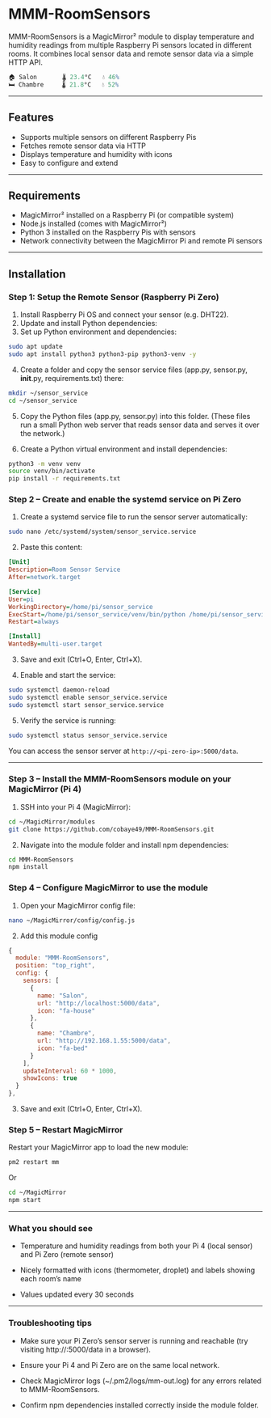 # MMM-RoomSensors

MMM-RoomSensors is a MagicMirror² module to display temperature and humidity readings from multiple Raspberry Pi sensors located in different rooms. It combines local sensor data and remote sensor data via a simple HTTP API.


```mathematica
🏠 Salon       🌡️ 23.4°C   💧 46%
🛏️ Chambre     🌡️ 21.8°C   💧 52%


```


---

## Features

- Supports multiple sensors on different Raspberry Pis
- Fetches remote sensor data via HTTP
- Displays temperature and humidity with icons
- Easy to configure and extend

---

## Requirements

- MagicMirror² installed on a Raspberry Pi (or compatible system)
- Node.js installed (comes with MagicMirror²)
- Python 3 installed on the Raspberry Pis with sensors
- Network connectivity between the MagicMirror Pi and remote Pi sensors

---

## Installation

### Step 1: Setup the Remote Sensor (Raspberry Pi Zero)

1. Install Raspberry Pi OS and connect your sensor (e.g. DHT22).  
2. Update and install Python dependencies:
3. Set up Python environment and dependencies:
   
```bash
sudo apt update
sudo apt install python3 python3-pip python3-venv -y
```

4. Create a folder and copy the sensor service files (app.py, sensor.py, __init__.py, requirements.txt) there:

```bash
mkdir ~/sensor_service
cd ~/sensor_service
```

5. Copy the Python files (app.py, sensor.py) into this folder.
(These files run a small Python web server that reads sensor data and serves it over the network.)

6. Create a Python virtual environment and install dependencies:

```bash
python3 -m venv venv
source venv/bin/activate
pip install -r requirements.txt
```

### Step 2 – Create and enable the systemd service on Pi Zero

1. Create a systemd service file to run the sensor server automatically:

```bash
sudo nano /etc/systemd/system/sensor_service.service
```

2. Paste this content:

```ini
[Unit]
Description=Room Sensor Service
After=network.target

[Service]
User=pi
WorkingDirectory=/home/pi/sensor_service
ExecStart=/home/pi/sensor_service/venv/bin/python /home/pi/sensor_service/app.py
Restart=always

[Install]
WantedBy=multi-user.target
```

3. Save and exit (Ctrl+O, Enter, Ctrl+X).

4. Enable and start the service:

```bash
sudo systemctl daemon-reload
sudo systemctl enable sensor_service.service
sudo systemctl start sensor_service.service
```

5. Verify the service is running:

```bash
sudo systemctl status sensor_service.service
```
You can access the sensor server at ```http://<pi-zero-ip>:5000/data```.

---

### Step 3 – Install the MMM-RoomSensors module on your MagicMirror (Pi 4)

1. SSH into your Pi 4 (MagicMirror):

```bash
cd ~/MagicMirror/modules
git clone https://github.com/cobaye49/MMM-RoomSensors.git
```

2. Navigate into the module folder and install npm dependencies:

```bash
cd MMM-RoomSensors
npm install
```

### Step 4 – Configure MagicMirror to use the module

1. Open your MagicMirror config file:

```bash
nano ~/MagicMirror/config/config.js
```

2. Add this module config

```js
{
  module: "MMM-RoomSensors",
  position: "top_right",
  config: {
    sensors: [
      {
        name: "Salon",
        url: "http://localhost:5000/data",
        icon: "fa-house"
      },
      {
        name: "Chambre",
        url: "http://192.168.1.55:5000/data",
        icon: "fa-bed"
      }
    ],
    updateInterval: 60 * 1000,
    showIcons: true
  }
},
```

3. Save and exit (Ctrl+O, Enter, Ctrl+X).

### Step 5 – Restart MagicMirror

Restart your MagicMirror app to load the new module:

```bash
pm2 restart mm
```

Or

```bash
cd ~/MagicMirror
npm start
```

---

### What you should see

- Temperature and humidity readings from both your Pi 4 (local sensor) and Pi Zero (remote sensor)
  
- Nicely formatted with icons (thermometer, droplet) and labels showing each room’s name
  
- Values updated every 30 seconds
  
---

### Troubleshooting tips

- Make sure your Pi Zero’s sensor server is running and reachable (try visiting http://<pi-zero-ip>:5000/data in a browser).

- Ensure your Pi 4 and Pi Zero are on the same local network.

- Check MagicMirror logs (~/.pm2/logs/mm-out.log) for any errors related to MMM-RoomSensors.

- Confirm npm dependencies installed correctly inside the module folder.

